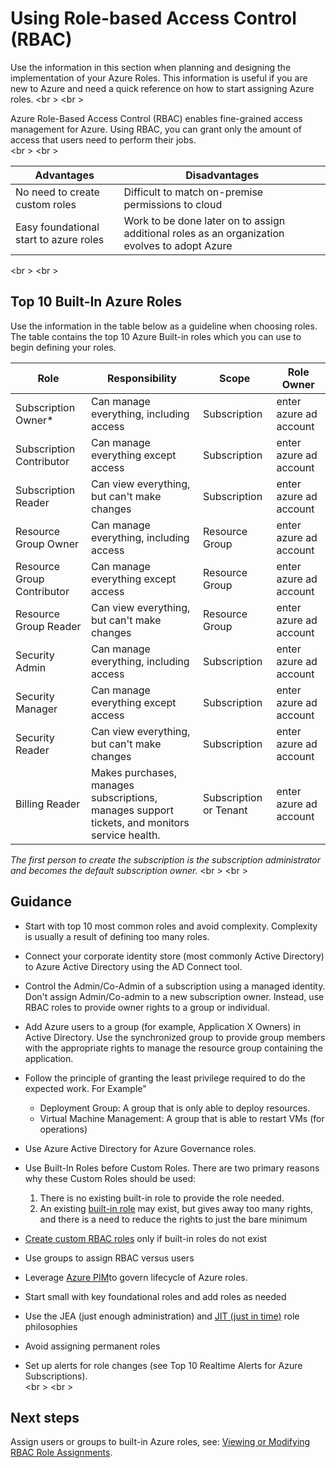 # Using Role-based Access Control (RBAC) 
Use the information in this section when planning and designing the implementation of your Azure Roles. This 
information is useful if you are new to Azure and need a quick reference on how to start assigning Azure roles. 
<br \>
<br \>

Azure Role-Based Access Control (RBAC) enables fine-grained access management for Azure. Using RBAC, you can grant only the 
amount of access that users need to perform their jobs.  
<br \>
<br \>

| Advantages | Disadvantages|
| ------------- | -----------|
|No need to create custom roles | Difficult to match on-premise permissions to cloud|
|Easy foundational start to azure roles | Work to be done later on to assign additional roles as an organization evolves to adopt Azure 

<br \>
<br \>

## Top 10 Built-In Azure Roles 


Use the information in the table below as a guideline when choosing roles. The table contains the top 10 Azure Built-in 
roles which you can use to begin defining your roles. 

   | __Role__ | __Responsibility__ |__Scope__ |__Role Owner__ |
   |------------------------------|----------------------------|----------------------------|----------------------------|
   | Subscription Owner*   | Can manage everything, including access    | Subscription   | enter azure ad account   | 
   | Subscription Contributor    | Can manage everything except access  |  Subscription    | enter azure ad account   | 
   | Subscription Reader | Can view everything, but can't make changes   |  Subscription  | enter azure ad account   | 
   | Resource Group Owner    | Can manage everything, including access   |  Resource Group   | enter azure ad account  | 
   | Resource Group Contributor  | Can manage everything except access |  Resource Group   | enter azure ad account   | 
   | Resource Group Reader    | Can view everything, but can't make changes  |  Resource Group  | enter azure ad account   | 
   | Security Admin    | Can manage everything, including access  | Subscription  |  enter azure ad account   |  
   | Security Manager   | Can manage everything except access  |  Subscription   | enter azure ad account   | 
   | Security Reader   | Can view everything, but can't make changes  |  Subscription   | enter azure ad account   | 
   | Billing Reader   | Makes purchases, manages subscriptions, manages support tickets, and monitors service health.  |  Subscription or Tenant  | enter azure ad account | 

*The first person to create the subscription is the subscription administrator and becomes the default subscription owner.* 
<br \>
<br \>

## Guidance
- Start with top 10 most common roles and avoid complexity. Complexity is usually a result of defining too many roles. 

- Connect your corporate identity store (most commonly Active Directory) to Azure Active Directory using the AD Connect tool. 
- Control the Admin/Co-Admin of a subscription using a managed identity. Don't assign Admin/Co-admin to a new subscription 
owner. Instead, use RBAC roles to provide owner rights to a group or individual. 
- Add Azure users to a group (for example, Application X Owners) in Active Directory. Use the synchronized group to provide 
group members with the appropriate rights to manage the resource group containing the application. 
- Follow the principle of granting the least privilege required to do the expected work. For Example"
   - Deployment Group: A group that is only able to deploy resources. 
   - Virtual Machine Management: A group that is able to restart VMs (for operations) 
- Use Azure Active Directory for Azure Governance roles. 
- Use Built-In Roles before Custom Roles. There are two primary reasons why these Custom Roles should be used: 
   1. There is no existing built-in role to provide the role needed. 
   2. An existing [built-in role](https://docs.microsoft.com/en-us/azure/role-based-access-control/built-in-roles) may exist, but gives away too many rights, and there is a need to reduce the rights to just the 
bare minimum 
- [Create custom RBAC roles](https://docs.microsoft.com/en-us/azure/role-based-access-control/custom-roles) only if built-in roles do not exist 
- Use groups to assign RBAC versus users 
- Leverage [Azure PIM](https://docs.microsoft.com/en-us/azure/active-directory/active-directory-privileged-identity-management-how-to-add-role-to-user?toc=%2fazure%2factive-directory%2fprivileged-identity-management%2ftoc.json)to govern lifecycle of Azure roles. 
- Start small with key foundational roles and add roles as needed 
- Use the JEA (just enough administration) and [JIT (just in time)](https://docs.microsoft.com/en-us/azure/security-center/security-center-just-in-time#using-just-in-time-access) role philosophies 
- Avoid assigning permanent roles 
- Set up alerts for role changes (see Top 10 Realtime Alerts for Azure Subscriptions).  
<br \>
<br \>

## Next steps 
Assign users or groups to built-in Azure roles, see:  [Viewing or Modifying RBAC Role Assignments](https://github.com/alvarovitta/Enrollment-and-Subscription/blob/master/6.1-Viewing-or-Modifying-RBAC-Role-Assignments.md). 

